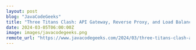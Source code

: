```yaml
---
layout: post
blog: "JavaCodeGeeks"
title: "Three Titans Clash: API Gateway, Reverse Proxy, and Load Balancer"
date: 2024-03-05T06:00:00Z
image: images/javacodegeeks.png
remote_url: "https://www.javacodegeeks.com/2024/03/three-titans-clash-api-gateway-reverse-proxy-and-load-balancer.html"
---
```

